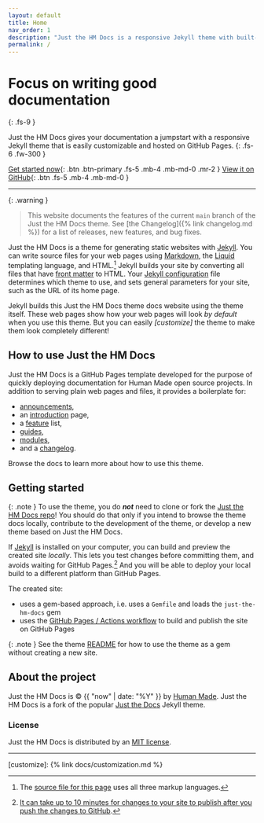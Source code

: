 ```yaml
---
layout: default
title: Home
nav_order: 1
description: "Just the HM Docs is a responsive Jekyll theme with built-in search that is easily customizable and hosted on GitHub Pages."
permalink: /
---
```


# Focus on writing good documentation
{: .fs-9 }

Just the HM Docs gives your documentation a jumpstart with a responsive Jekyll theme that is easily customizable and hosted on GitHub Pages.
{: .fs-6 .fw-300 }

[Get started now](#getting-started){: .btn .btn-primary .fs-5 .mb-4 .mb-md-0 .mr-2 }
[View it on GitHub][Just the HM Docs repo]{: .btn .fs-5 .mb-4 .mb-md-0 }

---

{: .warning }
> This website documents the features of the current `main` branch of the Just the HM Docs theme. See [the Changelog]({% link changelog.md %}) for a list of releases, new features, and bug fixes.

Just the HM Docs is a theme for generating static websites with [Jekyll]. You can write source files for your web pages using [Markdown], the [Liquid] templating language, and HTML.[^1] Jekyll builds your site by converting all files that have [front matter] to HTML. Your [Jekyll configuration] file determines which theme to use, and sets general parameters for your site, such as the URL of its home page.

Jekyll builds this Just the HM Docs theme docs website using the theme itself. These web pages show how your web pages will look *by default* when you use this theme. But you can easily *[customize]* the theme to make them look completely different!

## How to use Just the HM Docs

Just the HM Docs is a GitHub Pages template developed for the purpose of quickly deploying documentation for Human Made open source projects. In addition to serving plain web pages and files, it provides a boilerplate for:

- [announcements](announcements),
- an [introduction](introduction) page,
- a [feature](features) list,
- [guides](guides),
- [modules](modules),
- and a [changelog](changelog).

Browse the docs to learn more about how to use this theme.

## Getting started

{: .note }
To use the theme, you do ***not*** need to clone or fork the [Just the HM Docs repo]! You should do that only if you intend to browse the theme docs locally, contribute to the development of the theme, or develop a new theme based on Just the HM Docs.

If [Jekyll] is installed on your computer, you can build and preview the created site *locally*. This lets you test changes before committing them, and avoids waiting for GitHub Pages.[^2] And you will be able to deploy your local build to a different platform than GitHub Pages.

The created site:

- uses a gem-based approach, i.e. uses a `Gemfile` and loads the `just-the-hm-docs` gem
- uses the [GitHub Pages / Actions workflow] to build and publish the site on GitHub Pages

{: .note }
See the theme [README][Just the HM Docs README] for how to use the theme as a gem without creating a new site.

## About the project

Just the HM Docs is &copy; {{ "now" | date: "%Y" }} by [Human Made](https://humanmade.com/).
Just the HM Docs is a fork of the popular [Just the Docs](https://github.com/just-the-docs/just-the-docs) Jekyll theme.

### License

Just the HM Docs is distributed by an [MIT license](https://github.com/humanmade/just-the-hm-docs/tree/main/LICENSE.txt).

----

[^1]: The [source file for this page] uses all three markup languages.

[^2]: [It can take up to 10 minutes for changes to your site to publish after you push the changes to GitHub](https://docs.github.com/en/pages/setting-up-a-github-pages-site-with-jekyll/creating-a-github-pages-site-with-jekyll#creating-your-site).

[Jekyll]: https://jekyllrb.com
[Markdown]: https://daringfireball.net/projects/markdown/
[Liquid]: https://github.com/Shopify/liquid/wiki
[front matter]: https://jekyllrb.com/docs/front-matter/
[Jekyll configuration]: https://jekyllrb.com/docs/configuration/
[source file for this page]: https://github.com/humanmade/just-the-hm-docs/blob/main/index.md
[Just the HM Docs repo]: https://github.com/humanmade/just-the-hm-docs
[Just the HM Docs README]: https://github.com/humanmade/just-the-hm-docs/blob/main/README.md
[GitHub Pages]: https://pages.github.com/
[GitHub Pages / Actions workflow]: https://github.blog/changelog/2022-07-27-github-pages-custom-github-actions-workflows-beta/
[customize]: {% link docs/customization.md %}
